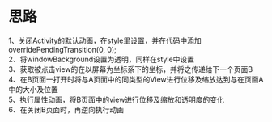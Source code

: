 # 思路
1、关闭Activity的默认动画，在style里设置，并在代码中添加overridePendingTransition(0, 0);  
2、将windowBackground设置为透明，同样在style中设置  
3、获取被点击view的在以屏幕为坐标系下的坐标，并将之传递给下一个页面B  
4、在B页面一打开时将与A页面中的同类型的View进行位移及缩放达到与在页面A中的大小及位置  
5、执行属性动画，将B页面中的view进行位移及缩放和透明度的变化  
6、在关闭B页面时，再逆向执行动画  
